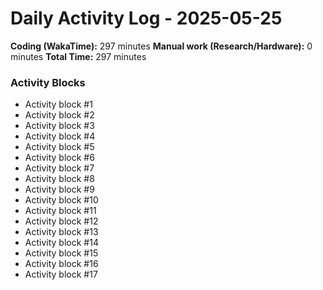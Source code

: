 # Daily Activity Log - 2025-05-25

**Coding (WakaTime):** 297 minutes
**Manual work (Research/Hardware):** 0 minutes
**Total Time:** 297 minutes

### Activity Blocks
- Activity block #1
- Activity block #2
- Activity block #3
- Activity block #4
- Activity block #5
- Activity block #6
- Activity block #7
- Activity block #8
- Activity block #9
- Activity block #10
- Activity block #11
- Activity block #12
- Activity block #13
- Activity block #14
- Activity block #15
- Activity block #16
- Activity block #17
